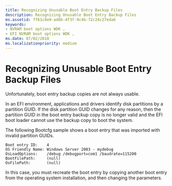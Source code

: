 ```yaml
---
title: Recognizing Unusable Boot Entry Backup Files
description: Recognizing Unusable Boot Entry Backup Files
ms.assetid: ff61c8e9-ad6b-4f3f-9c4b-72c24c27eda6
keywords:
- NVRAM boot options WDK ,
- EFI NVRAM boot options WDK ,
ms.date: 07/02/2018
ms.localizationpriority: medium
---
```


# Recognizing Unusable Boot Entry Backup Files

Unfortunately, boot entry backup copies are not always usable.

In an EFI environment, applications and drivers identify disk partitions by a partition GUID. If the disk partition GUID changes for any reason, then the partition GUID in the boot entry backup copy is no longer valid and the EFI boot loader cannot use the backup copy to boot the system.

The following Bootcfg sample shows a boot entry that was imported with invalid partition GUIDs.

```
Boot entry ID:    4
OS Friendly Name: Windows Server 2003 - mydebug
OsLoadOptions:    /debug /debugport=com1 /baudrate=115200
BootFilePath:     (null)
OsFilePath:       (null)
```

In this case, you must recreate the boot entry by copying another boot entry from the operating system installation, and then changing the parameters.
